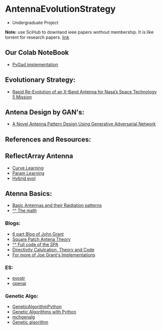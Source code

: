# AntennaEvolutionStrategy
- Undergraduate Project

**Note:** use SciHub to downlaod ieee papers wothout membership. It is like torrent for research papers. [link](https://sci-hub.se/)


## Our Colab NoteBook 

* [PyGad implementation](https://colab.research.google.com/drive/1wfRIfIQ9J09M5KPhRUbxjmhLuxggXoKx?usp=sharing)

## Evolutionary Strategy:

* [Rapid Re-Evolution of an X-Band Antenna for Nasa’s Space Technology 5 Mission](https://link.springer.com/chapter/10.1007/0-387-28111-8_5)

## Antena Design by GAN's:

* [A Novel Antenna Pattern Design Using Generative Adversarial Network](https://ieeexplore.ieee.org/document/8662012/)

## References and Resources:

## ReflectArray Antenna

* [Curve Learning](https://www.hindawi.com/journals/ijap/2016/8764967/)
* [Param Learning](https://www.tandfonline.com/doi/abs/10.1080/02726343.2012.645423?journalCode=uemg20)
* [Hybrid evol](https://ieeexplore.ieee.org/document/1629608)


## Atenna Basics:

* [Basic Antennas and their Raidiation patterns](https://www.usna.edu/ECE/ee434/Handouts/EE302%20Lesson%2013%20Antenna%20Fundamentals.pdf)
* [^^ The math](https://its-wiki.no/images/2/2b/RadiationPattern.pdf)

### Blogs:
* [6 part Blog of John Grant](https://johngrant.medium.com/antenna-arrays-and-python-introduction-8e3b612ecdfb)
* [Square Patch Antena Theory](https://johngrant.medium.com/antenna-arrays-and-python-square-patch-element-6bd3445f39d5)
* [^^ Full code of the SPA](https://gist.github.com/johngrantuk/73e0742fac6a6a17e7b42ae34cfde56e)
* [Directivity Calulcation, Theory and Code](https://medium.com/python-pandemonium/antenna-arrays-and-python-calculating-directivity-84a2cfea0739)
* [For more of Joe Grant's Implementations](https://gist.github.com/johngrantuk?direction=desc&sort=updated)

### ES:
* [evostr](https://github.com/alirezamika/evostra)
* [openai](https://github.com/openai/evolution-strategies-starter)

### Genetic Algo:

* [GeneticAlgorithmPython](https://github.com/ahmedfgad/GeneticAlgorithmPython)
* [Genetic Algorithms with Python](https://github.com/handcraftsman/GeneticAlgorithmsWithPython)
* [mchgenalg](https://github.com/chovanecm/python-genetic-algorithm)
* [Genetic algorithm](https://github.com/kburnik/genetic-algorithm)

